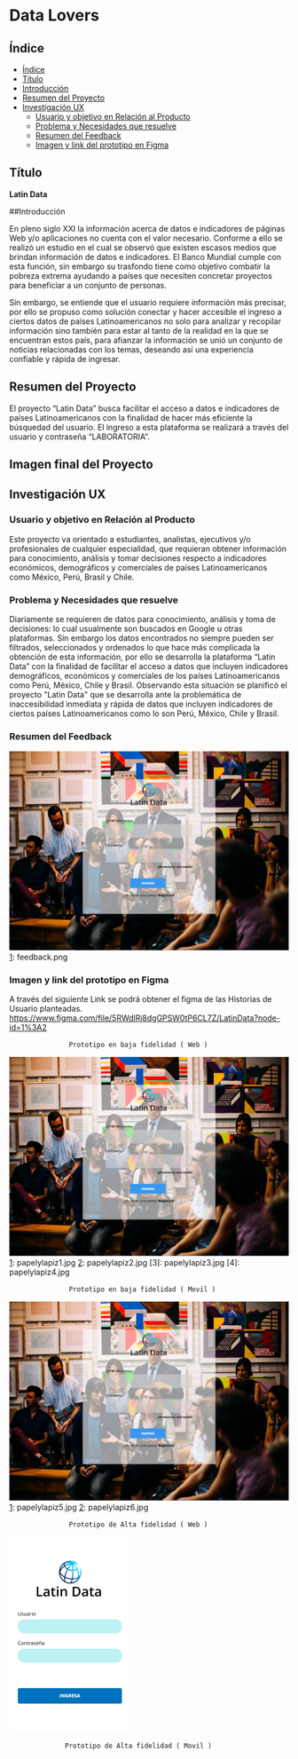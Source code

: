 # Data Lovers

## Índice

- [Índice](#índice)
- [Título](#titulo)
- [Introducción](#introduccion)
- [Resumen del Proyecto](#resumen-del-proyecto)
- [Investigación UX](#imagen-del-proyecto-final)
   - [Usuario y objetivo en Relación al Producto](#usuario-y-objetivo-en-relacion-al-producto)
   - [Problema y Necesidades que resuelve](#problema-y-necesidades-que-resuelve)
   - [Resumen del Feedback](#resumen-del-feedback)
   - [Imagen y link del prototipo en Figma](#imagen-y-link-del-prototipo-en-Figma)


## Título

**Latin Data**

##Introducción

En pleno siglo XXI la información acerca de datos e indicadores de páginas Web y/o aplicaciones no cuenta con el valor necesario. 
Conforme a ello se realizó un estudio en el cual se observó que existen escasos medios que brindan información de datos e indicadores. El Banco Mundial cumple con esta función, sin embargo su trasfondo tiene como objetivo combatir la pobreza extrema ayudando a países que necesiten concretar proyectos para beneficiar a un conjunto de personas.

Sin embargo, se entiende que el usuario requiere información más precisar, por ello se propuso como solución conectar y hacer accesible el ingreso a ciertos datos de países Latinoamericanos no solo para analizar y recopilar información sino también para estar al tanto de la realidad en la que se encuentran estos país, para afianzar la información se unió un conjunto de noticias relacionadas con los temas, deseando así una experiencia confiable y rápida de ingresar.


## Resumen del Proyecto

El proyecto “Latin Data” busca facilitar el acceso a datos e indicadores de países Latinoamericanos  con la finalidad de hacer más eficiente la búsquedad del usuario. 
El ingreso a esta plataforma se realizará a través del usuario y contraseña “LABORATORIA”.


## Imagen final del Proyecto

## Investigación UX

### Usuario y objetivo en Relación al Producto

Este proyecto va orientado a estudiantes, analistas, ejecutivos y/o profesionales de cualquier especialidad, que requieran obtener información para conocimiento, análisis y tomar decisiones respecto a indicadores económicos, demográficos y comerciales de países Latinoamericanos como México, Perú, Brasil y Chile.

### Problema y Necesidades que resuelve

Diariamente se requieren de datos para conocimiento, análisis y toma de decisiones: lo cual usualmente son buscados en Google u otras plataformas. Sin embargo los datos encontrados no siempre pueden ser filtrados, seleccionados y ordenados lo que hace más complicada la obtención de esta información, por ello se desarrolla la plataforma “Latin Data” con la finalidad de facilitar el acceso a datos que incluyen indicadores demográficos, económicos y comerciales de los países Latinoamericanos como Perú, México, Chile y Brasil.
Observando esta situación se planificó el proyecto "Latin Data" que se desarrolla ante la problemática de inaccesibilidad inmediata y rápida de datos que incluyen indicadores de ciertos países Latinoamericanos como lo son Perú, México, Chile y Brasil.


### Resumen del Feedback

![Imagen 1][1] 
[1]: feedback.png

### Imagen y link del prototipo en Figma

A través del siguiente Link se podrá obtener el figma de las Historias de Usuario planteadas.  https://www.figma.com/file/5RWdlRj8dgGPSW0tP6CL7Z/LatinData?node-id=1%3A2

                   Prototipo en baja fidelidad ( Web ) 

![Imagen 1][1] 
[1]: papelylapiz1.jpg
[2]: papelylapiz2.jpg
[3]: papelylapiz3.jpg
[4]: papelylapiz4.jpg

                   Prototipo en baja fidelidad ( Movil ) 

![Imagen 2][1] 
[1]: papelylapiz5.jpg
[2]: papelylapiz6.jpg

                   Prototipo de Alta fidelidad ( Web )

![Imagen 3][2]

 [1]: Historia1.web.PNG 
 [2]: Historia1.mobile.PNG "scaphandre" 

                  Prototipo de Alta fidelidad ( Movil )